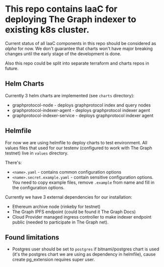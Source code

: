 # This repo contains IaaC for deploying The Graph indexer to existing k8s cluster.
Current status of all IaaC components in this repo should be considered as *alpha* for now.
We don't guarantee that charts won't have major breaking changes until the early stage of the development is done.

Also this repo could be split into separate terraform and charts repos in future.

## Helm Charts
Currently 3 helm charts are implemented (see `charts` directory):
* graphprotocol-node - deploys graphprotocol index and query nodes
* graphprotocol-indexer-agent - deploys graphprotocol indexer agent
* graphprotocol-indexer-service - deploys graphprotocol indexer agent

## Helmfile
For now we are using helmfile to deploy charts to test environment.
All values files that used for our testenv (configured to work with The Graph testnet) live in `values` directory.

There's:
* `<name>.yaml` - contains common configuration options
* `<name>.secret.example.yaml` - contain sensitive configuration options. You need to copy example files, remove `.example` from name and fill in the configuration options.

Currently we have 3 external dependencies for our installation:
* Ethereum archive node (rinkeby for testnet)
* The Graph IPFS endpoint (could be found it The Graph Docs)
* Cloud Provider managed ingress controller to make indexer endpoint public (needed to participate in The Graph net).

## Found limitations
* Postgres user should be set to `postgres` if bitnami/postgres chart is used (it's the postgres chart we are using as dependency in helmfile), cause create pg_extension requires super user.
